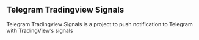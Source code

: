 ## Telegram Tradingview Signals

Telegram Tradingview Signals is a project to push notification to Telegram with TradingView’s signals